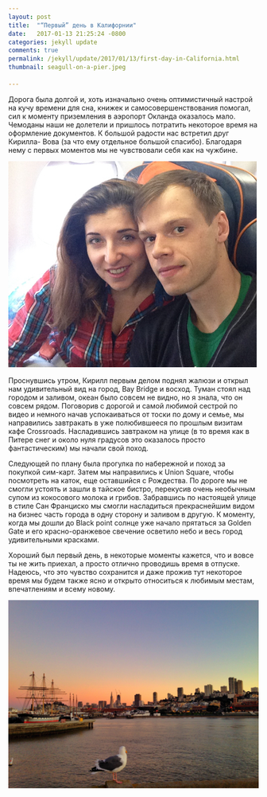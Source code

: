 ```yaml
---
layout: post
title:  "“Первый” день в Калифорнии"
date:   2017-01-13 21:25:24 -0800
categories: jekyll update
comments: true
permalink: /jekyll/update/2017/01/13/first-day-in-California.html
thumbnail: seagull-on-a-pier.jpeg

---
```


Дорога была долгой и, хоть изначально очень оптимистичный настрой на кучу времени для сна, книжек и самосовершенствования помогал, сил к моменту приземления  в аэропорт Окланда оказалось мало. Чемоданы наши не долетели и пришлось потратить некоторое время на оформление документов. К большой радости нас встретил друг Кирилла- Вова (за что ему отдельное большой спасибо). Благодаря нему с первых моментов мы не чувствовали себя как на чужбине.
<!--separate-->

!["Flight"](/assets/images/posts//2017-01-13-first-day-in-California/flight2.JPG)

Проснувшись утром, Кирилл первым делом поднял жалюзи и открыл нам удивительный вид на город, Bay Bridge и восход. Туман стоял над городом и заливом, океан было совсем не видно, но я знала, что он совсем рядом.
Поговорив с дорогой и самой любимой сестрой по видео и немного начав успокаиваться от тоски по дому и семье, мы направились завтракать в уже полюбившееся по прошлым визитам кафе Crossroads. Насладившись завтраком на улице (в то время как в Питере снег и около нуля градусов это оказалось просто фантастическим) мы начали свой поход.

Следующей по плану была прогулка по набережной и поход за покупкой сим-карт. Затем мы направились к Union Square, чтобы посмотреть на каток, еще оставшийся с Рождества. По дороге мы не смогли устоять и зашли в тайское бистро, перекусив очень необычным супом из кокосового молока и грибов. Забравшись по настоящей улице в стиле Сан Франциско мы смогли насладиться прекраснейшим видом на бизнес часть города в одну сторону и заливом в другую. К моменту, когда мы дошли до Black point солнце уже начало прятаться за Golden Gate и его красно-оранжевое свечение осветило небо и весь город удивительными красками. 

Хороший был первый день, в некоторые моменты кажется, что и вовсе ты не жить приехал, а просто отлично проводишь время в отпуске. Надеюсь, что это чувство сохранится и даже прожив тут некоторое время мы будем также ясно и открыто относиться к любимым местам, впечатлениям и всему новому.

!["Pier and Seagul"](/assets/images/posts/2017-01-13-first-day-in-California/seagull-on-a-pier.jpeg)

 
